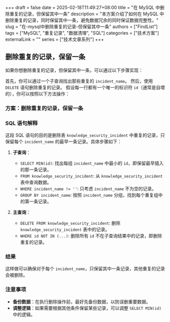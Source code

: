 +++ 
draft = false
date = 2025-02-18T11:49:27+08:00
title = "在 MySQL 中删除重复的记录，但保留其中一条"
description = "本方案介绍了如何在 MySQL 中删除重复的记录，同时保留其中一条，避免数据冗余的同时保证数据完整性。"
slug = "在-mysql中删除重复的记录-但保留其中一条"
authors = ["FindList"]
tags = ["MySQL", "重复记录", "数据清理", "SQL"]
categories = ["技术方案"]
externalLink = ""
series = ["技术文章系列"]
+++
## 删除重复的记录，保留一条

如果你想删除重复的记录，但保留其中一条，可以通过以下步骤实现：

首先，你可以通过一个子查询找出那些重复的 `incident_name`。
然后，使用 `DELETE` 语句删除重复的记录。
假设每一行都有一个唯一的标识符 `id`（通常是自增的），你可以按照以下方法操作：

### 方案：删除重复的记录，保留一条

### SQL 语句解释

这段 SQL 语句的目的是删除表 `knowledge_security_incident` 中重复的记录，只保留每个 `incident_name` 的最早一条记录。具体步骤如下：

1. **子查询**：
    - `SELECT MIN(id)`: 找出每组 `incident_name` 中最小的 `id`，即保留最早插入的那一条记录。
    - `FROM knowledge_security_incident`: 从 `knowledge_security_incident` 表中查询数据。
    - `WHERE incident_name != ''`: 只考虑 `incident_name` 不为空的记录。
    - `GROUP BY incident_name`: 按照 `incident_name` 分组，找到每个重复组中的第一条记录。

2. **主查询**：
    - `DELETE FROM knowledge_security_incident`: 删除 `knowledge_security_incident` 表中的记录。
    - `WHERE id NOT IN (...)`: 删除所有 `id` 不在子查询结果中的记录，即删除重复的记录。

### 结果

这样做可以确保对于每个 `incident_name`，只保留其中一条记录，其他重复的记录会被删除。

### 注意事项

- **备份数据**：在执行删除操作前，最好先备份数据，以防误删重要数据。
- **调整逻辑**：如果需要根据其他条件保留某些记录，可以调整 `SELECT MIN(id)` 中的逻辑。